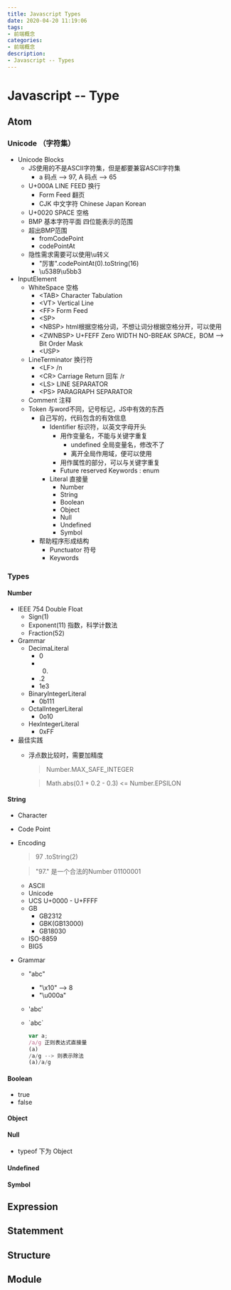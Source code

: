 ```yaml
---
title: Javascript Types
date: 2020-04-20 11:19:06
tags: 
- 前端概念
categories:
- 前端概念
description:
- Javascript -- Types
---
```


# Javascript -- Type
## Atom
### Unicode （字符集）
- Unicode Blocks
	- JS使用的不是ASCII字符集，但是都要兼容ASCII字符集
		- a 码点 --> 97, A 码点 --> 65
	- U+000A LINE FEED 换行
		- Form Feed 翻页
		- CJK 中文字符 Chinese Japan Korean
	- U+0020 SPACE 空格
	- BMP 基本字符平面 四位能表示的范围
	- 超出BMP范围
		- fromCodePoint
		- codePointAt
	- 隐性需求需要可以使用\u转义
		- "厉害".codePointAt(0).toString(16)
		- \u5389\u5bb3
- InputElement
	- WhiteSpace 空格
		- &lt;TAB&gt; Character Tabulation
		- &lt;VT&gt; Vertical Line
		- &lt;FF&gt; Form Feed 
		- &lt;SP&gt; 
		- &lt;NBSP&gt; html根据空格分词，不想让词分根据空格分开，可以使用&nbsp;
		- &lt;ZWNBSP&gt; U+FEFF Zero WIDTH NO-BREAK SPACE，BOM --> Bit Order Mask
		- &lt;USP&gt;
	- LineTerminator 换行符
		- &lt;LF&gt; /n
		- &lt;CR&gt; Carriage Return 回车 /r
		- &lt;LS&gt; LINE SEPARATOR
		- &lt;PS&gt; PARAGRAPH SEPARATOR
	- Comment 注释
	- Token 与word不同，记号标记，JS中有效的东西
		- 自己写的，代码包含的有效信息
			- Identifier 标识符，以英文字母开头
				- 用作变量名，不能与关键字重复
					- undefined 全局变量名，修改不了
					- 离开全局作用域，便可以使用
				- 用作属性的部分，可以与关键字重复
				- Future reserved Keywords : enum
			- Literal 直接量
				- Number	
				- String
				- Boolean
				- Object
				- Null
				- Undefined
				- Symbol
		- 帮助程序形成结构
			- Punctuator 符号
			- Keywords 

			
### Types
#### Number
- IEEE 754 Double Float
	- Sign(1)
	- Exponent(11) 指数，科学计数法
	- Fraction(52)
- Grammar
	- DecimaLiteral
		- 0
		- 0.
		- .2
		- 1e3
	- BinaryIntegerLiteral
		- 0b111
	- OctalIntegerLiteral
		- 0o10
	- HexIntegerLiteral
		- 0xFF
- 最佳实践
	- 浮点数比较时，需要加精度
	
		> Number.MAX_SAFE_INTEGER
		
		> Math.abs(0.1 + 0.2 - 0.3) <= Number.EPSILON
	
	
#### String
- Character
- Code Point
- Encoding
	
	> 97 .toString(2)
	
	> "97." 是一个合法的Number 01100001
	
	- ASCII
	- Unicode
	- UCS U+0000 - U+FFFF
	- GB
		- GB2312
		- GBK(GB13000)
		- GB18030
	- ISO-8859
	- BIG5
- Grammar
	- "abc"
		- "\x10" --> 8
		- "\u000a"
	- 'abc'
	- \`abc\`
		
		```javascript
		var a;
		/a/g 正则表达式直接量
		(a)
		/a/g --> 则表示除法
		(a)/a/g
		```
		
	
#### Boolean
- true
- false


#### Object
#### Null
- typeof 下为 Object
#### Undefined
#### Symbol

## Expression
## Statemment
## Structure
## Module
